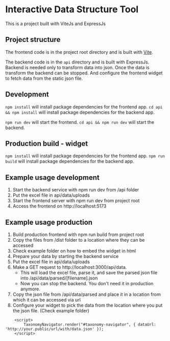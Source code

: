 # Interactive Data Structure Tool
  
This is a project built with ViteJs and ExpressJs

## Project structure
  
The frontend code is in the project root directory and is built with [Vite](https://vitejs.dev/).
  
The backend code is in the `api` directory and is built with ExpressJs. Backend is needed only to transform data into json. 
Once the data is transform the backend can be stopped. And configure the frontend widget to fetch data from the static json file.

## Development

`npm install` will install package dependencies for the frontend app.
`cd api && npm install` will install package dependencies for the backend app.
  
`npm run dev` will start the frontend.
`cd api && npm run dev` will start the backend.

## Production build - widget

`npm install` will install package dependencies for the frontend app.
`npm run build` will install package dependencies for the backend app.
  

## Example usage development

1. Start the backend service with npm run dev from /api folder
2. Put the excel file in api/data/uploads
4. Start the frontend server with npm run dev from project root
5. Access the frontend on http://localhost:5173

## Example usage production

1. Build production frontend with npm run build from project root
2. Copy the files from /dist folder to a location where they can be accessed
3. Check example folder on how to embed the widget in html
4. Prepare your data by starting the backend service
5. Put the excel file in api/data/uploads
6. Make a GET request to http://localhost:3000/api/data. 
   - This will load the excel file, parse it, and save the parsed json file into /api/data/parsed/[filename].json
   - Now you can stop the backend. You don't need it in production anymore.
7. Copy the json file from /api/data/parsed and place it in a location from which it can be accessed via url
8. Configure your widget to pick the data from the location where you put the json file. (Check example folder)

```
    <script>
        TaxonomyNavigator.render("#taxonomy-navigator", { dataUrl: 'http://your.public/url/with/data.json' });
    </script>
```